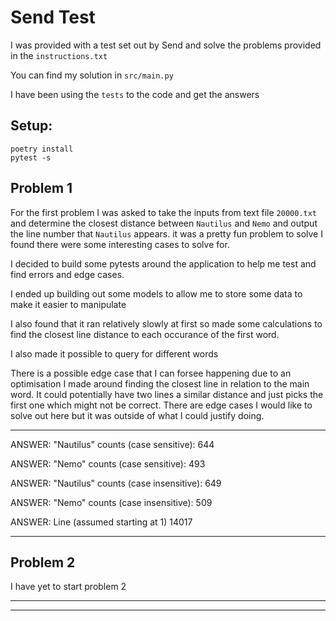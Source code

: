 # Send Test
I was provided with a test set out by Send and solve the problems provided in the `instructions.txt`

You can find my solution in `src/main.py`

I have been using the `tests` to the code and get the answers

## Setup:

```
poetry install
pytest -s
```



## Problem 1

For the first problem I was asked to take the inputs from text file `20000.txt` and determine the closest distance between `Nautilus` and `Nemo` and output the line number that `Nautilus` appears. it was a pretty fun problem to solve I found there were some interesting cases to solve for.

I decided to build some pytests around the application to help me test and find errors and edge cases.

I ended up building out some models to allow me to store some data to make it easier to manipulate

I also found that it ran relatively slowly at first so made some calculations to find the closest line distance to each occurance of the first word.

I also made it possible to query for different words

There is a possible edge case that I can forsee happening due to an optimisation I made around finding the closest line in relation to the main word. It could potentially have two lines a similar distance and just picks the first one which might not be correct. There are edge cases I would like to solve out here but it was outside of what I could justify doing.


---
ANSWER: "Nautilus" counts (case sensitive): 644

ANSWER: "Nemo" counts (case sensitive): 493

ANSWER: "Nautilus" counts (case insensitive): 649

ANSWER: "Nemo" counts (case insensitive): 509

ANSWER: Line (assumed starting at 1) 14017


---


## Problem 2
I have yet to start problem 2


---


---

